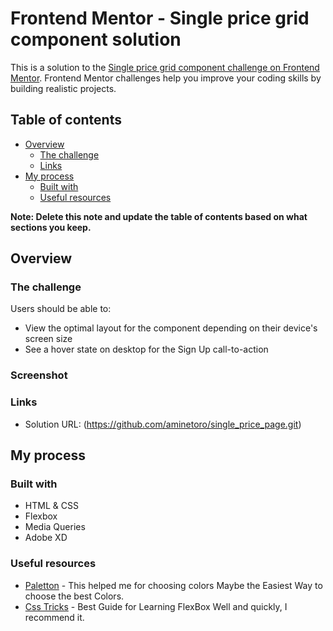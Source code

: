 # Frontend Mentor - Single price grid component solution

This is a solution to the [Single price grid component challenge on Frontend Mentor](https://www.frontendmentor.io/challenges/single-price-grid-component-5ce41129d0ff452fec5abbbc). Frontend Mentor challenges help you improve your coding skills by building realistic projects.

## Table of contents

- [Overview](#overview)
  - [The challenge](#the-challenge)
  - [Links](#links)
- [My process](#my-process)
  - [Built with](#built-with)
  - [Useful resources](#useful-resources)

**Note: Delete this note and update the table of contents based on what sections you keep.**

## Overview

### The challenge

Users should be able to:

- View the optimal layout for the component depending on their device's screen size
- See a hover state on desktop for the Sign Up call-to-action

### Screenshot

### Links

- Solution URL: (https://github.com/aminetoro/single_price_page.git)

## My process

### Built with

- HTML & CSS
- Flexbox
- Media Queries
- Adobe XD

### Useful resources

- [Paletton](https://paletton.com/#uid=1000u0kllllaFw0g0qFqFg0w0aF) - This helped me for choosing colors Maybe the Easiest Way to choose the best Colors.
- [Css Tricks](https://css-tricks.com/snippets/css/a-guide-to-flexbox/) - Best Guide for Learning FlexBox Well and quickly, I recommend it.
